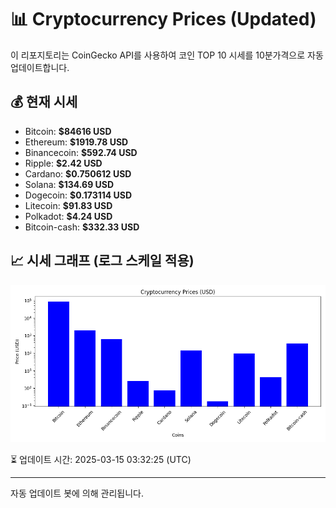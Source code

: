 
# 📊 Cryptocurrency Prices (Updated)

이 리포지토리는 CoinGecko API를 사용하여 코인 TOP 10 시세를 10분가격으로 자동 업데이트합니다.

## 💰 현재 시세
- Bitcoin: **$84616 USD**
- Ethereum: **$1919.78 USD**
- Binancecoin: **$592.74 USD**
- Ripple: **$2.42 USD**
- Cardano: **$0.750612 USD**
- Solana: **$134.69 USD**
- Dogecoin: **$0.173114 USD**
- Litecoin: **$91.83 USD**
- Polkadot: **$4.24 USD**
- Bitcoin-cash: **$332.33 USD**

## 📈 시세 그래프 (로그 스케일 적용)
![Crypto Prices](crypto_prices.png)

⏳ 업데이트 시간: 2025-03-15 03:32:25 (UTC)

---
자동 업데이트 봇에 의해 관리됩니다.
